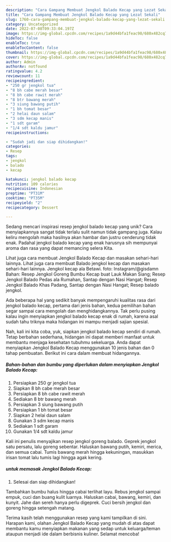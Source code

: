 ```yaml
---
description: "Cara Gampang Membuat Jengkol Balado Kecap yang Lezat Sekali"
title: "Cara Gampang Membuat Jengkol Balado Kecap yang Lezat Sekali"
slug: 1760-cara-gampang-membuat-jengkol-balado-kecap-yang-lezat-sekali
category: Uncategorized
date: 2022-07-08T09:33:04.197Z
image: https://img-global.cpcdn.com/recipes/1a9d44bfa1feac98/680x482cq70/jengkol-balado-kecap-foto-resep-utama.jpg
hideToc: false
enableToc: true
enableTocContent: false
thumbnail: https://img-global.cpcdn.com/recipes/1a9d44bfa1feac98/680x482cq70/jengkol-balado-kecap-foto-resep-utama.jpg
cover: https://img-global.cpcdn.com/recipes/1a9d44bfa1feac98/680x482cq70/jengkol-balado-kecap-foto-resep-utama.jpg
author: Admin
authorAv: notfound
ratingvalue: 4.2
reviewcount: 11
recipeingredient:
- "250 gr jengkol tua"
- "8 bh cabe merah besar"
- "8 bh cabe rawit merah"
- "8 btr bawang merah"
- "3 siung bawang putih"
- "1 bh tomat besar"
- "2 helai daun salam"
- "3 sdm kecap manis"
- "1 sdt garam"
- "1/4 sdt kaldu jamur"
recipeinstructions:

- "Sudah jadi dan siap dihidangkan!"
categories:
- Resep
tags:
- jengkol
- balado
- kecap

katakunci: jengkol balado kecap 
nutrition: 109 calories
recipecuisine: Indonesian
preptime: "PT31M"
cooktime: "PT35M"
recipeyield: "2"
recipecategory: Dessert

---
```





Sedang mencari inspirasi resep jengkol balado kecap yang unik? Cara menyiapkannya sangat tidak terlalu sulit namun tidak gampang juga. Kalau keliru mengolah maka hasilnya akan hambar dan justru cenderung tidak enak. Padahal jengkol balado kecap yang enak harusnya sih mempunyai aroma dan rasa yang dapat memancing selera Kita.





Lihat juga cara membuat Jengkol Balado Kecap dan masakan sehari-hari lainnya. Lihat juga cara membuat Balado jengkol kecap dan masakan sehari-hari lainnya. Jengkol kecap ala Betawi. foto: Instagram/@gisdamn Bahan: Resep Jengkol Goreng Bumbu Kecap buat Lauk Makan Siang; Resep Jengkol Balado Pedas ala Rumahan, Santap dengan Nasi Hangat; Resep Jengkol Balado Khas Padang, Santap dengan Nasi Hangat; Resep balado jengkol.

Ada beberapa hal yang sedikit banyak mempengaruhi kualitas rasa dari jengkol balado kecap, pertama dari jenis bahan, kedua pemilihan bahan segar sampai cara mengolah dan menghidangkannya. Tak perlu pusing kalau ingin menyiapkan jengkol balado kecap enak di rumah, karena asal sudah tahu triknya maka hidangan ini mampu menjadi sajian spesial.






Nah, kali ini kita coba, yuk, siapkan jengkol balado kecap sendiri di rumah. Tetap berbahan sederhana, hidangan ini dapat memberi manfaat untuk membantu menjaga kesehatan tubuhmu sekeluarga. Anda dapat menyiapkan Jengkol Balado Kecap menggunakan 10 jenis bahan dan 0 tahap pembuatan. Berikut ini cara dalam membuat hidangannya.

<!--inarticleads1-->

##### Bahan-bahan dan bumbu yang diperlukan dalam menyiapkan Jengkol Balado Kecap:

1. Persiapkan 250 gr jengkol tua
1. Siapkan 8 bh cabe merah besar
1. Persiapkan 8 bh cabe rawit merah
1. Sediakan 8 btr bawang merah
1. Persiapkan 3 siung bawang putih
1. Persiapkan 1 bh tomat besar
1. Siapkan 2 helai daun salam
1. Gunakan 3 sdm kecap manis
1. Sediakan 1 sdt garam
1. Gunakan 1/4 sdt kaldu jamur


Kali ini penulis menyajikan resep jengkol goreng balado. Geprek jengkol satu persatu, lalu goreng sebentar. Haluskan bawang putih, kemiri, merica, dan semua cabai. Tumis bawang merah hingga kekuningan, masukkan irisan tomat lalu tumis lagi hingga agak kering. 

<!--inarticleads2-->

#####  untuk memasak Jengkol Balado Kecap:


1. Selesai dan siap dihidangkan!

Tambahkan bumbu halus hingga cabai terlihat layu. Rebus jengkol sampai empuk, cuci dan buang kulit luarnya. Haluskan cabai, bawang, kemiri, dan kunyit. Jahe dan sereh hanya perlu digeprek. Cuci bersih jengkol dan goreng hingga setengah matang. 

Terima kasih telah menggunakan resep yang kami tampilkan di sini. Harapan kami, olahan Jengkol Balado Kecap yang mudah di atas dapat membantu kamu menyiapkan makanan yang sedap untuk keluarga/teman ataupun menjadi ide dalam berbisnis kuliner. Selamat mencoba!
